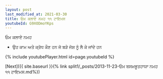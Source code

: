```yaml
---
layout: post
last_modified_at: 2021-03-30
title: ਓਮ ਕਲਾਏ ਨਮਹ ੧੧ ਟਾਇਮਸ
youtubeId: G9XODmoYKps
---
```

 
 
 ਓਮ ਕਲਾਏ ਨਮਹ  
 
 -  ਉਹ ਕਾਮ ਅਤੇ ਕ੍ਰੋਧ ਕੌਣ ਹਨ ਜੋ ਬੜੇ ਜੋਸ਼ ਨੂੰ ਲੈ ਕੇ ਜਾਂਦੇ ਹਨ 
 
  
 
  
 
 
 
 
 
 


{% include youtubePlayer.html id=page.youtubeId %}
 
[Next]({{ site.baseurl }}{% link  split1/_posts/2013-11-23-ਓਮ ਬਸਮਭੂਤਹਾਯਾ ਨਮਹ ੧੧ ਟਾਇਮਸ.md%})
 
